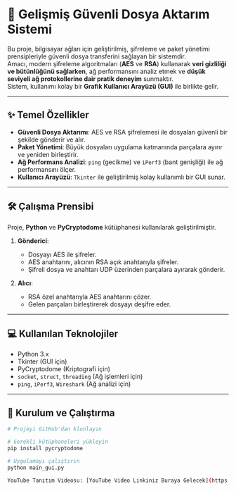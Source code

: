 # 🔐 Gelişmiş Güvenli Dosya Aktarım Sistemi

Bu proje, bilgisayar ağları için geliştirilmiş, şifreleme ve paket yönetimi prensipleriyle güvenli dosya transferini sağlayan bir sistemdir.  
Amacı, modern şifreleme algoritmaları (**AES** ve **RSA**) kullanarak **veri gizliliği ve bütünlüğünü sağlarken**, ağ performansını analiz etmek ve **düşük seviyeli ağ protokollerine dair pratik deneyim** sunmaktır.  
Sistem, kullanımı kolay bir **Grafik Kullanıcı Arayüzü (GUI)** ile birlikte gelir.

---

## ✨ Temel Özellikler

- **Güvenli Dosya Aktarımı**: AES ve RSA şifrelemesi ile dosyaları güvenli bir şekilde gönderir ve alır.  
- **Paket Yönetimi**: Büyük dosyaları uygulama katmanında parçalara ayırır ve yeniden birleştirir.  
- **Ağ Performans Analizi**: `ping` (gecikme) ve `iPerf3` (bant genişliği) ile ağ performansını ölçer.  
- **Kullanıcı Arayüzü**: `Tkinter` ile geliştirilmiş kolay kullanımlı bir GUI sunar.  

---

## 🛠️ Çalışma Prensibi

Proje, **Python** ve **PyCryptodome** kütüphanesi kullanılarak geliştirilmiştir.

1. **Gönderici**:
   - Dosyayı AES ile şifreler.
   - AES anahtarını, alıcının RSA açık anahtarıyla şifreler.
   - Şifreli dosya ve anahtarı UDP üzerinden parçalara ayırarak gönderir.

2. **Alıcı**:
   - RSA özel anahtarıyla AES anahtarını çözer.
   - Gelen parçaları birleştirerek dosyayı deşifre eder.

---

## 💻 Kullanılan Teknolojiler

- Python 3.x  
- Tkinter (GUI için)  
- PyCryptodome (Kriptografi için)  
- `socket`, `struct`, `threading` (Ağ işlemleri için)  
- `ping`, `iPerf3`, `Wireshark` (Ağ analizi için)  

---

## 🚀 Kurulum ve Çalıştırma

```bash
# Projeyi GitHub'dan klonlayın

# Gerekli kütüphaneleri yükleyin
pip install pycryptodome

# Uygulamayı çalıştırın
python main_gui.py

YouTube Tanıtım Videosu: [YouTube Video Linkiniz Buraya Gelecek](https://www.youtube.com/watch?v=VIDEO_ID)
